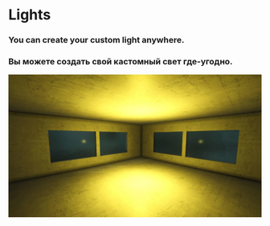 # Lights
### You can create your custom light anywhere.
### Вы можете создать свой кастомный свет где-угодно.
![](https://github.com/KoT0XleB/Lights/blob/main/Lights.jpg)

